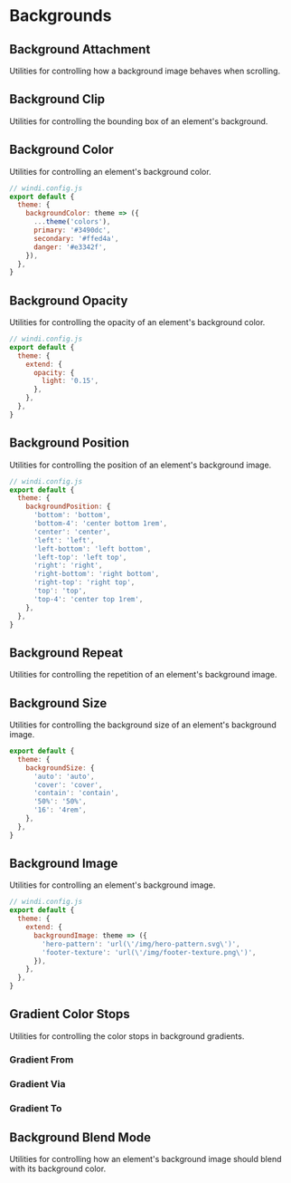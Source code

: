 # Backgrounds

## Background Attachment

Utilities for controlling how a background image behaves when scrolling.

<PlaygroundWithVariants
  variant='fixed'
  :variants="['fixed', 'local', 'scroll']"
  prefix='bg'
  fixed='p-2 dark:text-white opacity-85 overflow-hidden'
  nested=true
  appended='w-full h-48 overflow-y-scroll h-screen bg-center bg-no-repeat'
  html='&lt;div class="{class} w-full h-screen overflow-y-scroll bg-no-repeat bg-center" style="background-image:url(&#39;/assets/bg-blue.svg&#39;);"
&gt;&lt;p&gt;The quick brown fox jumps over the lazy dog&lt;/p&gt;&lt;/div&gt;'
/>

## Background Clip

Utilities for controlling the bounding box of an element's background.

<PlaygroundWithVariants
  variant='border'
  :variants="['border', 'padding', 'content']"
  prefix='bg-clip'
  fixed='p-2 dark:text-white opacity-85 overflow-hidden'
  nested=true
  appended='p-6 rounded-md bg-blue-300 border-4 border-blue-400 border-dashed font-extrabold text-white flex justify-center items-center py-2'
  html="&lt;div class=&quot;{class} p-6 rounded-md bg-blue-300 border-4 border-blue-400 border-dashed font-extrabold text-white flex justify-center items-center&quot;&gt;
      &lt;span class=&quot;py-2&quot;&gt;Hello World&lt;/span&gt;
    &lt;/div&gt;"
/>

<PlaygroundWithVariants
  variant='text'
  :variants="[]"
  prefix='bg-clip'
  fixed='p-2 dark:text-white opacity-85 overflow-hidden'
  nested=true
  appended='text-5xl font-extrabold bg-clip-text text-transparent bg-gradient-to-r from-green-400 to-blue-500'
  html="&lt;div class=&quot;text-5xl font-extrabold&quot;&gt;
  &lt;span class=&quot;bg-clip-text text-transparent bg-gradient-to-r from-green-400 to-blue-500&quot;&gt;
    Hello world
  &lt;/span&gt;
&lt;/div&gt;"
/>

## Background Color

Utilities for controlling an element's background color.

<PlaygroundWithVariants
  variant='gray-500'
  type='color'
  prefix='bg'
  fixed='p-2 dark:text-white opacity-85 overflow-hidden'
  nested=true
  appended='p-2 rounded-md'
  html="&lt;div class='{class} p-2 rounded-md'&gt;&lt;p&gt;The quick brown fox jumps over the lazy dog&lt;/p&gt;&lt;/div&gt;"
/>

<Customizing>

```js
// windi.config.js
export default {
  theme: {
    backgroundColor: theme => ({
      ...theme('colors'),
      primary: '#3490dc',
      secondary: '#ffed4a',
      danger: '#e3342f',
    }),
  },
}
```

</Customizing>

## Background Opacity

Utilities for controlling the opacity of an element's background color.

<PlaygroundWithVariants
  variant='50'
  type='opacity'
  prefix='bg-opacity'
  fixed='p-2 dark:text-white opacity-85 overflow-hidden'
  nested=true
  appended='p-2 rounded-md bg-blue-500'
  html="&lt;div class='bg-blue-500 {class} p-2 rounded-md'&gt;&lt;p&gt;The quick brown fox jumps over the lazy dog&lt;/p&gt;&lt;/div&gt;"
/>

<Customizing>

```js
// windi.config.js
export default {
  theme: {
    extend: {
      opacity: {
        light: '0.15',
      },
    },
  },
}
```

</Customizing>

## Background Position

Utilities for controlling the position of an element's background image.

<PlaygroundWithVariants
  variant='bottom'
  :variants="['bottom', 'center', 'left', 'left-bottom', 'left-top', 'right', 'right-bottom', 'right-top', 'top']"
  prefix='bg'
  fixed='h-screen dark:text-white opacity-85 flex flex-col justify-center pb-4'
  nested=true
  appended='mx-auto bg-blue-300 rounded-md w-36 h-36 bg-no-repeat'
  html='&lt;div class=&quot;mx-auto {class} bg-blue-300 rounded-md w-36 h-36 bg-no-repeat&quot; style=&quot;background-image:url(&#39;/assets/bg-square.svg&#39;);&quot;&gt;&lt;/div&gt;'
/>

<Customizing>

```js
// windi.config.js
export default {
  theme: {
    backgroundPosition: {
      'bottom': 'bottom',
      'bottom-4': 'center bottom 1rem',
      'center': 'center',
      'left': 'left',
      'left-bottom': 'left bottom',
      'left-top': 'left top',
      'right': 'right',
      'right-bottom': 'right bottom',
      'right-top': 'right top',
      'top': 'top',
      'top-4': 'center top 1rem',
    },
  },
}
```

</Customizing>

## Background Repeat

Utilities for controlling the repetition of an element's background image.

<PlaygroundWithVariants
  variant='repeat'
  :variants="['repeat', 'no-repeat', 'repeat-x', 'repeat-y', 'repeat-round', 'repeat-space']"
  prefix='bg'
  fixed='h-screen dark:text-white opacity-85 flex flex-col justify-center pb-4'
  nested=true
  appended='mx-auto w-full h-36 bg-blue-300 rounded-md'
  html='&lt;div class=&quot;mx-auto w-full h-36 bg-blue-300 rounded-md {class}&quot; style=&quot;background-image:url(&#39;/assets/bg-square.svg&#39;);&quot;&gt;
  &lt;/div&gt;'
/>

## Background Size

Utilities for controlling the background size of an element's background image.

<PlaygroundWithVariants
  variant='auto'
  :variants="['auto', 'cover', 'contain']"
  prefix='bg'
  fixed='p-2 dark:text-white opacity-85 overflow-hidden'
  nested=true
  appended='w-full h-36 bg-no-repeat bg-center'
  html="&lt;div class=&quot;w-full h-36 {class} bg-no-repeat bg-center&quot; style=&quot;background-image:url(&#39;/assets/bg-blue.svg&#39;);&quot;&gt;
  &lt;/div&gt;"
/>

<Customizing>

```js
export default {
  theme: {
    backgroundSize: {
      'auto': 'auto',
      'cover': 'cover',
      'contain': 'contain',
      '50%': '50%',
      '16': '4rem',
    },
  },
}
```

</Customizing>

## Background Image

Utilities for controlling an element's background image.

<PlaygroundWithVariants
  variant='gradient-to-r'
  :variants="['none', 'gradient-to-t', 'gradient-to-tr', 'gradient-to-r', 'gradient-to-br', 'gradient-to-b', 'gradient-to-bl', 'gradient-to-l', 'gradient-to-tl']"
  prefix='bg'
  fixed='p-2 dark:text-white opacity-85 overflow-hidden'
  nested=true
  appended='h-36 w-36 rounded-md from-green-400 to-blue-500'
  html="&lt;div class=&quot;h-36 w-36 rounded-md {class} from-green-400 to-blue-500&quot;&gt;&lt;/div&gt;"
/>

<Customizing>

```js
// windi.config.js
export default {
  theme: {
    extend: {
      backgroundImage: theme => ({
        'hero-pattern': 'url(\'/img/hero-pattern.svg\')',
        'footer-texture': 'url(\'/img/footer-texture.png\')',
      }),
    },
  },
}
```

</Customizing>

## Gradient Color Stops

Utilities for controlling the color stops in background gradients.

### Gradient From

<PlaygroundWithVariants
  variant='green-500'
  type='color'
  prefix='from'
  fixed='p-2 dark:text-white opacity-85 overflow-hidden'
  nested=true
  appended='h-36 w-36 rounded-md bg-gradient-to-r to-blue-500'
  html="&lt;div class=&quot;h-36 w-36 rounded-md bg-gradient-to-r {class} to-blue-500&quot;&gt;&lt;/div&gt;"
/>

### Gradient Via

<PlaygroundWithVariants
  variant='gray-500'
  type='color'
  prefix='via'
  fixed='p-2 dark:text-white opacity-85 overflow-hidden'
  nested=true
  appended='h-36 w-36 rounded-md bg-gradient-to-r from-red-500 to-blue-500'
  html="&lt;div class=&quot;h-36 w-36 rounded-md bg-gradient-to-r from-red-500 {class} to-blue-500&quot;&gt;&lt;/div&gt;"
/>

### Gradient To

<PlaygroundWithVariants
  variant='yellow-500'
  type='color'
  prefix='to'
  fixed='p-2 dark:text-white opacity-85 overflow-hidden'
  nested=true
  appended='h-36 w-36 rounded-md bg-gradient-to-r from-green-500'
  html="&lt;div class=&quot;h-36 w-36 rounded-md bg-gradient-to-r from-green-500 {class}&quot;&gt;&lt;/div&gt;"
/>

## Background Blend Mode

Utilities for controlling how an element's background image should blend with its background color.

<PlaygroundWithVariants
  variant='normal'
  :variants="['normal', 'multiply', 'screen', 'overlay', 'darken', 'lighten', 'color-dodge', 'color-burn', 'hard-light', 'soft-light', 'difference', 'exclusion', 'hue', 'saturation', 'color', 'luminosity']"
  prefix='bg-blend'
  fixed='dark:text-white opacity-85 overflow-hidden'
  nested=true
  appended='w-full h-36 bg-no-repeat bg-contain bg-center bg-green-300 rounded-md'
  html="&lt;div class=&quot;w-full h-36 bg-no-repeat bg-green-300 rounded-md bg-contain bg-center {class}&quot; style=&quot;background-image:url(&#39;/assets/bg-blue.svg&#39;);&quot;&gt;
  &lt;/div&gt;"
/>
